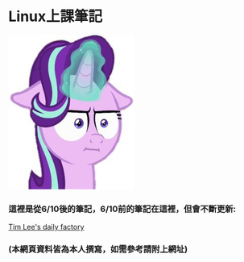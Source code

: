 Linux上課筆記
=

<img src="https://github.com/TKTim/Linux-Note-/blob/master/16685bb25412e9e422f002f5062c7036a39e23c2v2_00.jpg">

### 這裡是從6/10後的筆記，6/10前的筆記在這裡，但會不斷更新:
[Tim Lee's daily factory](https://timleesdailyfactory.blogspot.com/)

### (本網頁資料皆為本人撰寫，如需參考請附上網址)

